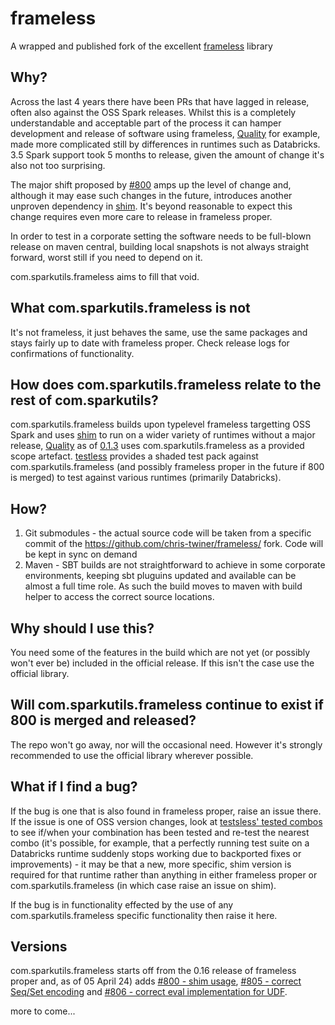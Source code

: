 # frameless

A wrapped and published fork of the excellent [frameless](https://github.com/typelevel/frameless) library

## Why?

Across the last 4 years there have been PRs that have lagged in release, often also against the OSS Spark releases.  Whilst this is a completely understandable and acceptable part of the process it can hamper development and release of software using frameless, [Quality](https://github.com/sparkutils/quality) for example, made more complicated still by differences in runtimes such as Databricks.  3.5 Spark support took 5 months to release, given the amount of change it's also not too surprising.

The major shift proposed by [#800](https://github.com/typelevel/frameless/pull/800) amps up the level of change and, although it may ease such changes in the future, introduces another unproven dependency in [shim](https://github.com/sparkutils/shim).  It's beyond reasonable to expect this change requires even more care to release in frameless proper.

In order to test in a corporate setting the software needs to be full-blown release on maven central, building local snapshots is not always straight forward, worst still if you need to depend on it.

com.sparkutils.frameless aims to fill that void.

## What com.sparkutils.frameless is not

It's not frameless, it just behaves the same, use the same packages and stays fairly up to date with frameless proper.  Check release logs for confirmations of functionality.

## How does com.sparkutils.frameless relate to the rest of com.sparkutils?

com.sparkutils.frameless builds upon typelevel frameless targetting OSS Spark and uses [shim](https://github.com/sparkutils/shim) to run on a wider variety of runtimes without a major release, [Quality](https://github.com/sparkutils/quality) as of [0.1.3](https://github.com/sparkutils/quality/milestone/8) uses com.sparkutils.frameless as a provided scope artefact.  [testless](https://github.com/sparkutils/testless) provides a shaded test pack against com.sparkutils.frameless (and possibly frameless proper in the future if 800 is merged) to test against various runtimes (primarily Databricks).

## How?

1. Git submodules - the actual source code will be taken from a specific commit of the https://github.com/chris-twiner/frameless/ fork.  Code will be kept in sync on demand
2. Maven - SBT builds are not straightforward to achieve in some corporate environments, keeping sbt pluguins updated and available can be almost a full time role.  As such the build moves to maven with build helper to access the correct source locations.

## Why should I use this?

You need some of the features in the build which are not yet (or possibly won't ever be) included in the official release.  If this isn't the case use the official library.

## Will com.sparkutils.frameless continue to exist if 800 is merged and released?

The repo won't go away, nor will the occasional need.  However it's strongly recommended to use the official library wherever possible.

## What if I find a bug?

If the bug is one that is also found in frameless proper, raise an issue there.  If the issue is one of OSS version changes, look at [testsless' tested combos](https://github.com/sparkutils/testless?tab=readme-ov-file#tested-combos) to see if/when your combination has been tested and re-test the nearest combo (it's possible, for example, that a perfectly running test suite on a Databricks runtime suddenly stops working due to backported fixes or improvements) - it may be that a new, more specific, shim version is required for that runtime rather than anything in either frameless proper or com.sparkutils.frameless (in which case raise an issue on shim).

If the bug is in functionality effected by the use of any com.sparkutils.frameless specific functionality then raise it here.

## Versions

com.sparkutils.frameless starts off from the 0.16 release of frameless proper and, as of 05 April 24) adds [#800 - shim usage](https://github.com/typelevel/frameless/pull/800),  [#805 - correct Seq/Set encoding](https://github.com/typelevel/frameless/pull/805) and  [#806 - correct eval implementation for UDF](https://github.com/typelevel/frameless/pull/806).

more to come...
